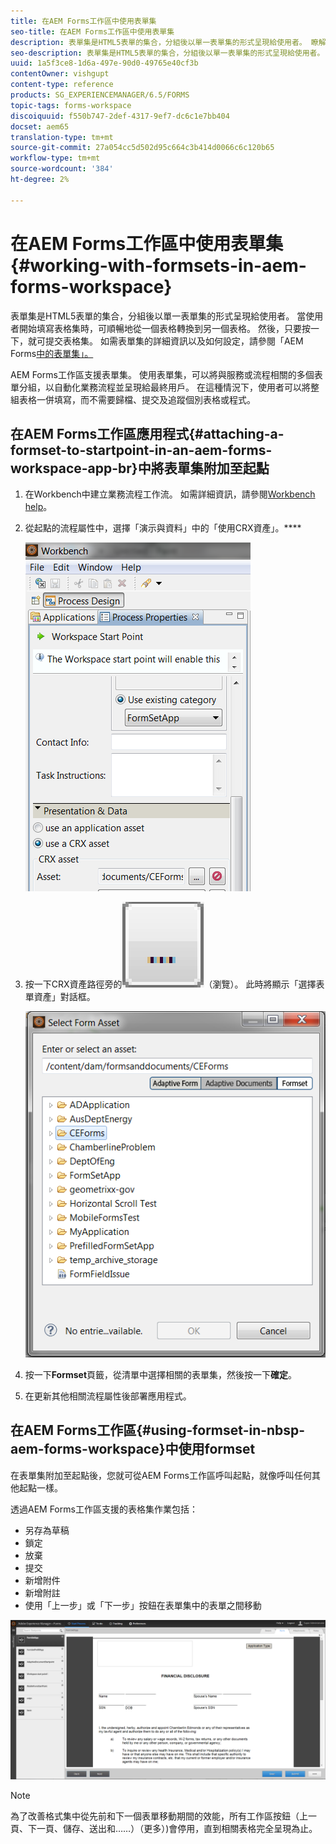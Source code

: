 ```yaml
---
title: 在AEM Forms工作區中使用表單集
seo-title: 在AEM Forms工作區中使用表單集
description: 表單集是HTML5表單的集合，分組後以單一表單集的形式呈現給使用者。 瞭解如何在AEM Forms工作區中使用表格集。
seo-description: 表單集是HTML5表單的集合，分組後以單一表單集的形式呈現給使用者。 瞭解如何在AEM Forms工作區中使用表格集。
uuid: 1a5f3ce8-1d6a-497e-90d0-49765e40cf3b
contentOwner: vishgupt
content-type: reference
products: SG_EXPERIENCEMANAGER/6.5/FORMS
topic-tags: forms-workspace
discoiquuid: f550b747-2def-4317-9ef7-dc6c1e7bb404
docset: aem65
translation-type: tm+mt
source-git-commit: 27a054cc5d502d95c664c3b414d0066c6c120b65
workflow-type: tm+mt
source-wordcount: '384'
ht-degree: 2%

---
```



# 在AEM Forms工作區中使用表單集{#working-with-formsets-in-aem-forms-workspace}

表單集是HTML5表單的集合，分組後以單一表單集的形式呈現給使用者。 當使用者開始填寫表格集時，可順暢地從一個表格轉換到另一個表格。 然後，只要按一下，就可提交表格集。 如需表單集的詳細資訊以及如何設定，請參閱「AEM Forms[中的表單集」。](../../forms/using/formset-in-aem-forms.md)

AEM Forms工作區支援表單集。 使用表單集，可以將與服務或流程相關的多個表單分組，以自動化業務流程並呈現給最終用戶。 在這種情況下，使用者可以將整組表格一併填寫，而不需要歸檔、提交及追蹤個別表格或程式。

## 在AEM Forms工作區應用程式{#attaching-a-formset-to-startpoint-in-an-aem-forms-workspace-app-br}中將表單集附加至起點

1. 在Workbench中建立業務流程工作流。 如需詳細資訊，請參閱[Workbench help](https://www.adobe.com/go/learn_aemforms_workbench_63)。
1. 從起點的流程屬性中，選擇「演示與資料」中的「使用CRX資產」。****

   ![1-3](assets/1-3.png)

1. 按一下CRX資產路徑旁的![browse](assets/browse.png)（瀏覽）。 此時將顯示「選擇表單資產」對話框。

   ![2-1](assets/2-1.png)

1. 按一下&#x200B;**Formset**&#x200B;頁籤，從清單中選擇相關的表單集，然後按一下&#x200B;**確定**。

1. 在更新其他相關流程屬性後部署應用程式。

## 在AEM Forms工作區{#using-formset-in-nbsp-aem-forms-workspace}中使用formset

在表單集附加至起點後，您就可從AEM Forms工作區呼叫起點，就像呼叫任何其他起點一樣。

透過AEM Forms工作區支援的表格集作業包括：

* 另存為草稿
* 鎖定
* 放棄
* 提交
* 新增附件
* 新增附註
* 使用「上一步」或「下一步」按鈕在表單集中的表單之間移動

![3-1](assets/3-1.png)

>[!NOTE]
>
>為了改善格式集中從先前和下一個表單移動期間的效能，所有工作區按鈕（上一頁、下一頁、儲存、送出和……）（更多）)會停用，直到相關表格完全呈現為止。

